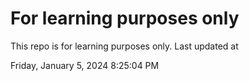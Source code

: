 # For learning purposes only
This repo is for learning purposes only.
Last updated at

Friday, January 5, 2024 8:25:04 PM

